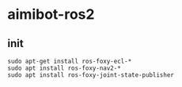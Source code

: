 # aimibot-ros2
## init
```
sudo apt-get install ros-foxy-ecl-*
sudo apt install ros-foxy-nav2-*
sudo apt install ros-foxy-joint-state-publisher
```
